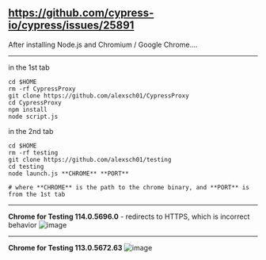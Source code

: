 https://github.com/cypress-io/cypress/issues/25891
---

After installing Node.js and Chromium / Google Chrome....

---

in the 1st tab

```
cd $HOME
rm -rf CypressProxy
git clone https://github.com/alexsch01/CypressProxy
cd CypressProxy
npm install
node script.js
```

in the 2nd tab

```
cd $HOME
rm -rf testing
git clone https://github.com/alexsch01/testing
cd testing
node launch.js **CHROME** **PORT**

# where **CHROME** is the path to the chrome binary, and **PORT** is from the 1st tab
```

---

**Chrome for Testing 114.0.5696.0** - redirects to HTTPS, which is incorrect behavior
![image](https://github.com/alexsch01/testing/assets/5721147/e0e668cd-d407-44d5-aeb9-79485997163e)

---

**Chrome for Testing 113.0.5672.63**
![image](https://github.com/alexsch01/testing/assets/5721147/fbbb3c5b-e065-4256-b43f-c470108ae175)

